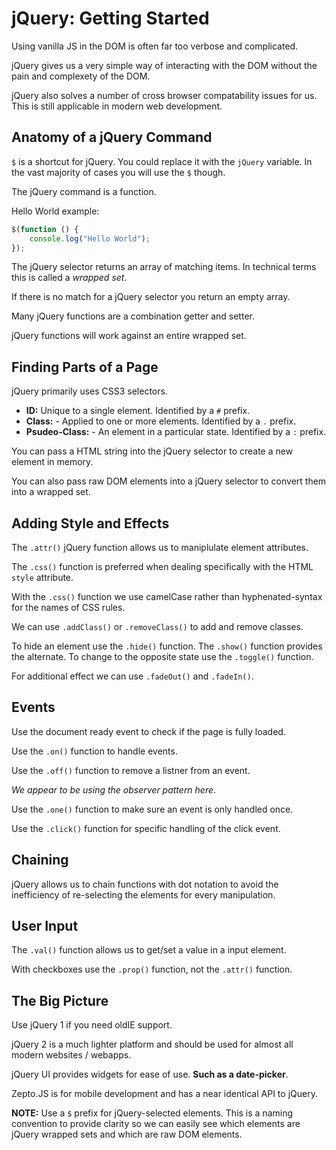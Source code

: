 # jQuery: Getting Started

Using vanilla JS in the DOM is often far too verbose and complicated.

jQuery gives us a very simple way of interacting with the DOM without
the pain and complexety of the DOM.

jQuery also solves a number of cross browser compatability issues for us.
This is still applicable in modern web development.

## Anatomy of a jQuery Command

`$` is a shortcut for jQuery. You could replace it with the `jQuery` variable.
In the vast majority of cases you will use the `$` though.

The jQuery command is a function.

Hello World example:

```javascript
$(function () {
    console.log("Hello World");
});
```

The jQuery selector returns an array of matching items.
In technical terms this is called a _wrapped set_.

If there is no match for a jQuery selector you return an empty array.

Many jQuery functions are a combination getter and setter.

jQuery functions will work against an entire wrapped set.

## Finding Parts of a Page

jQuery primarily uses CSS3 selectors.

- **ID:** Unique to a single element. Identified by a `#` prefix.
- **Class:** - Applied to one or more elements. Identified by a `.` prefix.
- **Psudeo-Class:** - An element in a particular state. Identified by a `:` prefix.

You can pass a HTML string into the jQuery selector to create a new
element in memory.

You can also pass raw DOM elements into a jQuery selector to convert
them into a wrapped set.

## Adding Style and Effects

The `.attr()` jQuery function allows us to maniplulate element attributes.

The `.css()` function is preferred when dealing specifically with the
HTML `style` attribute.

With the `.css()` function we use camelCase rather than hyphenated-syntax
for the names of CSS rules.

We can use `.addClass()` or `.removeClass()` to add and remove classes.

To hide an element use the `.hide()` function. The `.show()` function
provides the alternate. To change to the opposite state use the
`.toggle()` function.

For additional effect we can use `.fadeOut()` and `.fadeIn()`.

## Events

Use the document ready event to check if the page is fully loaded.

Use the `.on()` function to handle events.

Use the `.off()` function to remove a listner from an event.

_We appear to be using the observer pattern here_.

Use the `.one()` function to make sure an event is only handled once.

Use the `.click()` function for specific handling of the click event.

## Chaining

jQuery allows us to chain functions with dot notation to avoid the
inefficiency of re-selecting the elements for every manipulation.

## User Input

The `.val()` function allows us to get/set a value in a input element.

With checkboxes use the `.prop()` function, not the `.attr()` function.

## The Big Picture

Use jQuery 1 if you need oldIE support.

jQuery 2 is a much lighter platform and should be used for almost
all modern websites / webapps.

jQuery UI provides widgets for ease of use.
**Such as a date-picker**.

Zepto.JS is for mobile development and has a near identical API to jQuery.

**NOTE:** Use a `$` prefix for jQuery-selected elements. This is a naming
convention to provide clarity so we can easily see which elements are
jQuery wrapped sets and which are raw DOM elements.
